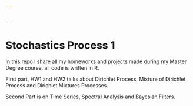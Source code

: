 ```yaml
---


---
```


<h1 id="stochastics-process-1">Stochastics Process 1</h1>
<p>In this repo I share all my homeworks and projects made during my Master Degree course, all code is written in R.</p>
<p>First part, HW1 and HW2 talks about Dirichlet Process, Mixture of Dirichlet Process and Dirichlet Mixtures Processes.</p>
<p>Second Part is on Time Series, Spectral Analysis and Bayesian Filters.</p>

